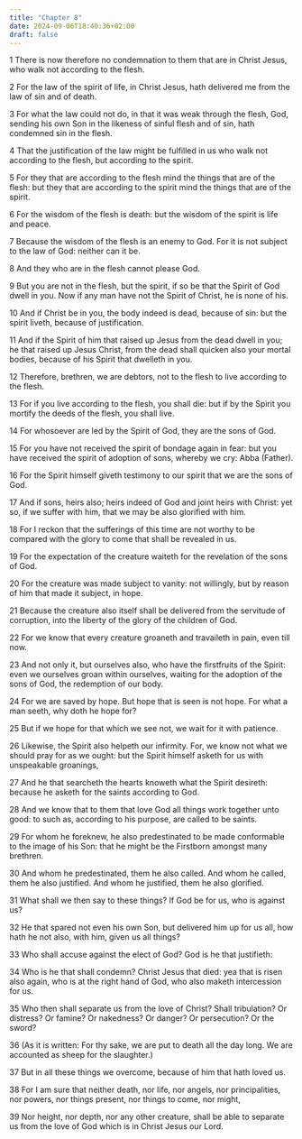 ```yaml
---
title: "Chapter 8"
date: 2024-09-06T18:40:36+02:00
draft: false
---
```




1 There is now therefore no condemnation to them that are in Christ Jesus, who walk not according to the flesh.

2 For the law of the spirit of life, in Christ Jesus, hath delivered me from the law of sin and of death.

3 For what the law could not do, in that it was weak through the flesh, God, sending his own Son in the likeness of sinful flesh and of sin, hath condemned sin in the flesh.

4 That the justification of the law might be fulfilled in us who walk not according to the flesh, but according to the spirit.

5 For they that are according to the flesh mind the things that are of the flesh: but they that are according to the spirit mind the things that are of the spirit.

6 For the wisdom of the flesh is death: but the wisdom of the spirit is life and peace.

7 Because the wisdom of the flesh is an enemy to God. For it is not subject to the law of God: neither can it be.

8 And they who are in the flesh cannot please God.

9 But you are not in the flesh, but the spirit, if so be that the Spirit of God dwell in you. Now if any man have not the Spirit of Christ, he is none of his.

10 And if Christ be in you, the body indeed is dead, because of sin: but the spirit liveth, because of justification.

11 And if the Spirit of him that raised up Jesus from the dead dwell in you; he that raised up Jesus Christ, from the dead shall quicken also your mortal bodies, because of his Spirit that dwelleth in you.

12 Therefore, brethren, we are debtors, not to the flesh to live according to the flesh.

13 For if you live according to the flesh, you shall die: but if by the Spirit you mortify the deeds of the flesh, you shall live.

14 For whosoever are led by the Spirit of God, they are the sons of God.

15 For you have not received the spirit of bondage again in fear: but you have received the spirit of adoption of sons, whereby we cry: Abba (Father).

16 For the Spirit himself giveth testimony to our spirit that we are the sons of God.

17 And if sons, heirs also; heirs indeed of God and joint heirs with Christ: yet so, if we suffer with him, that we may be also glorified with him.

18 For I reckon that the sufferings of this time are not worthy to be compared with the glory to come that shall be revealed in us.

19 For the expectation of the creature waiteth for the revelation of the sons of God.

20 For the creature was made subject to vanity: not willingly, but by reason of him that made it subject, in hope.

21 Because the creature also itself shall be delivered from the servitude of corruption, into the liberty of the glory of the children of God.

22 For we know that every creature groaneth and travaileth in pain, even till now.

23 And not only it, but ourselves also, who have the firstfruits of the Spirit: even we ourselves groan within ourselves, waiting for the adoption of the sons of God, the redemption of our body.

24 For we are saved by hope. But hope that is seen is not hope. For what a man seeth, why doth he hope for?

25 But if we hope for that which we see not, we wait for it with patience.

26 Likewise, the Spirit also helpeth our infirmity. For, we know not what we should pray for as we ought: but the Spirit himself asketh for us with unspeakable groanings,

27 And he that searcheth the hearts knoweth what the Spirit desireth: because he asketh for the saints according to God.

28 And we know that to them that love God all things work together unto good: to such as, according to his purpose, are called to be saints.

29 For whom he foreknew, he also predestinated to be made conformable to the image of his Son: that he might be the Firstborn amongst many brethren.

30 And whom he predestinated, them he also called. And whom he called, them he also justified. And whom he justified, them he also glorified.

31 What shall we then say to these things? If God be for us, who is against us?

32 He that spared not even his own Son, but delivered him up for us all, how hath he not also, with him, given us all things?

33 Who shall accuse against the elect of God? God is he that justifieth:

34 Who is he that shall condemn? Christ Jesus that died: yea that is risen also again, who is at the right hand of God, who also maketh intercession for us.

35 Who then shall separate us from the love of Christ? Shall tribulation? Or distress? Or famine? Or nakedness? Or danger? Or persecution? Or the sword?

36 (As it is written: For thy sake, we are put to death all the day long. We are accounted as sheep for the slaughter.)

37 But in all these things we overcome, because of him that hath loved us.

38 For I am sure that neither death, nor life, nor angels, nor principalities, nor powers, nor things present, nor things to come, nor might,

39 Nor height, nor depth, nor any other creature, shall be able to separate us from the love of God which is in Christ Jesus our Lord.

